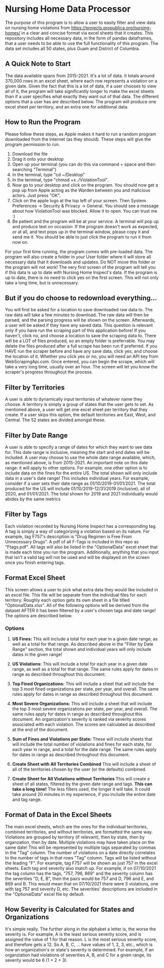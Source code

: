 # **Nursing Home Data Processor**
The purpose of this program is to allow a user to easily filter and view data on nursing home violations from https://projects.propublica.org/nursing-homes/ in a clear and concise format via excel sheets that it creates. This repository includes all necessary data, in the form of pandas dataframes, that a user needs to be able to use the full functionality of this program. The data set includes all 50 states, plus Guam and District of Columbia.

## A Quick Note to Start
The data available spans from 2015-2021. It's a lot of data. It totals around 370,000 rows in an excel sheet, where each row represents a violation on a given date. Given the fact that this is a lot of data, if a user chooses to view all of it, the program will take significantly longer to make the excel sheets than if a user specifies what exactly they want out of that data. The different options that a user has are described below. The program will produce one excel sheet per territory, and an extra one for additional data.

## How to Run the Program
Please follow these steps, as Apple makes it hard to run a random program downloaded from the Internet (as they should). These steps will give the program permission to run.

1. Download the file
2. Drag it onto your desktop
3. Open up your terminal (you can do this via command + space and then searching "Terminal")
4. In the terminal, type "cd ~/Desktop"
5. In the terminal, type "chmod +x ./ViolationTool". 
6. Now go to your desktop and click on the program. You should now get a pop up from Apple acting as the Warden between you and malicious actors. Just press "OK".
7. Click on the apple logo at the top left of your screen. Then System Preferences -> Security & Privacy -> General. You should see a message about how ViolationTool was blocked. Allow it to open. You can trust me :)
8. Be patient and the program will be at your service. A terminal will pop up and produce text on occasion. If the program doesn't work as expected, or at all, and text pops up in the terminal window, please copy it and send me it. You should be able to just click the program to run it from now on.

For your first time running, the program comes with pre-loaded data. The program will also create a folder in your User folder where it will store all necessary data that it downloads and updates. Do NOT move this folder or the program will not work! The very first screen of the program will tell you if this data is up to date with Nursing Home Inspect's data. If the program is up to date, there is no need to click yes on the first screen. This will not only take a long time, but is unnecessary.

## But if you do choose to redownload everything...
You will first be asked for a location to save downloaded raw data to. The raw data will take a few minutes to download. The raw data will then be parsed, and the parsing progress will be shown on the screen. Afterwards, a user will be asked if they have any saved data. This question is relevant only if you have run the scraping part of this application before! If you haven't, click no, and choose a location to save the scraping data to. There will be a LOT of files produced, so an empty folder is preferrable. You may delete the files produced after a full scrape has been run if preferred. If you HAVE run the scraper before and have any save data, click yes, and choose the location of it. Whether you click yes or no, you will need an API key from WebScrapingApi.com. Once entered, you can begin the scrape, which will take a very long time, usually over an hour. The screen will let you know the scraper's progress throughout the process.


## Filter by Territories
A user is able to dynamically input territories of whatever name they choose. A territory is simply a group of states that the user gets to set. As mentioned above, a user will get one excel sheet per territory that they create. If a user skips this option, the default territories are East, West, and Central. The 52 states are divided amongst these.

## Filter by Date Range
A user is able to specify a range of dates for which they want to see data for. This date range is inclusive, meaning the start and end dates will be included. A user may choose to use the whole date range available, which, as mentioned above, is from 2015-2021. An important note on this date range: it will apply to other options. For example, one other option is to include data on the fines for the entire US. The total shown will only include data in a user's date range! This includes individual years. For example, consider if a user sets their date range as 01/10/2019-01/01/2021. The total produced for the US will include 01/10/2019-12/31/2019 (inclusive), all of 2020, and 01/01/2021. The total shown for 2019 and 2021 individually would abides by the same metrics

## Filter by Tags
Each violation recorded by Nursing Home Inspect has a corresponding tag. A tag is simply a way of categorizing a violation based on its nature. For example, tag F757's description is "Drug Regimen is Free From Unnecessary Drugs". A pdf of all F-Tags is included in this repo as "Ftags.pdf". All tags will also be listed in the "OptionalData" excel sheet that is made each time you run the program. Additionally, anything that you input that isn't a valid tag will not be used and will be displayed on the screen once you finish entering tags.

## Format Excel Sheet
This screen allows a user to pick what extra data they would like included in an excel file. This file will be separate from the individual files for each territory. Roughly each option gets its own sheet in a file titled "OptionalData.xlsx". All of the following options will be derived from the dataset AFTER it has been filtered by a user's chosen tags and date range! The options are described below.   


### Options
1. **US Fines:**
    This will include a total for each year in a given date range, as well as a total for that range. As described above in the "Filter by Date Range" section, the total shown and individual years will only include dates in the given range!

2. **US Violations:**
    This will include a total for each year in a given date range, as well as a total for that range. The same rules apply for dates in range as described throughout this document.

3. **Top Fined Organizations:**
    This will include a sheet that will include the top 3 most fined organizations per state, per year, and overall. The same rules apply for dates in range as described throughout this document.

4. **Most Severe Organizations:**
    This will include a sheet that will include the top 3 most severe organizations per state, per year, and overall. The same rules apply for dates in range as described throughout this document. An organization's severity is ranked via severity scores associated with each violation. The scores are calculated as described at the end of the document.

5. **Sum of Fines and Violations per State:**
    These will include sheets that will include the total number of violations and fines for each state, for each year in range, and a total for the date range. The same rules apply for dates in range as described throughout this document.

6. **Create Sheet with All Territories Combined**
    This will include a sheet of all of the territories chosen by the user (or the defaults) combined. 

7. **Create Sheet for All Violations without Territories**
    This will create a sheet of all states, filtered by the given date range and tags. **This can take a long time!** The less filters used, the longer it will take. It could take around 20 minutes in my experience, if you include the entire date and tag range.  

## Format of Data in the Excel Sheets
The main excel sheets, which are the ones for the individual territories, combined territories, and without territories, are formatted the same way. Violations are grouped by territory (if relevant), then by state, then by organzation, then by date. Multiple violations may have taken place on the same date! This will be represented by multiple tags separated by commas in the "Tag" column. The number of violations on a date directly correlates to the number of tags in that rows "Tag" column. Tags will be listed without the leading "F". For example, tag F757 will be shown as just 757 in the excel sheets. Each tag and severity also match up. For example, if on 07/10/2021 the tag column has the tags, "757, 796, 869" and the severity column has the severities "D, E, B", then the pairs would be 757 and D, 796 and E, and 869 and B. This would mean that on 07/10/2021 there were 3 violations, one with tag 757 and severity D, etc. The severities' descriptions are included in the "OptionalData" excel file by default. 

## How Severity is Calculated for States and Organizations
It's simple really. The further along in the alphabet a letter is, the worse the severity is. For example, A is the least serious severity score, and is assigned the value of 1 for that reason. L is the most serious severity score, and therefore gets a 12. So A, B, C, ... have values of 1, 2, 3, etc., which is how an organization's or state's severity is determined. For example, if an organziation had violations of severities A, B, and C for a given range, its severity would be 6 (1 + 2 + 3). 

